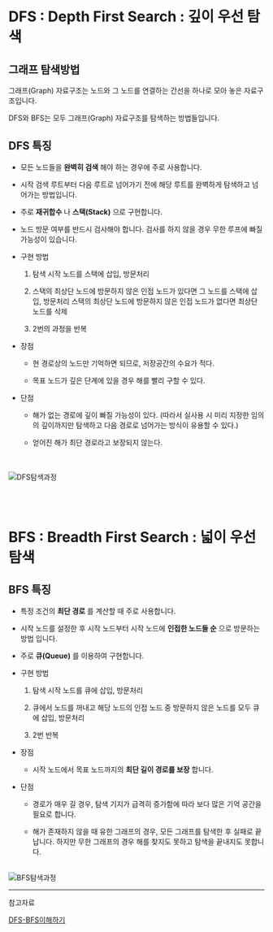 # DFS : Depth First Search : 깊이 우선 탐색

## 그래프 탐색방법

그래프(Graph) 자료구조는 노드와 그 노드를 연결하는 간선을 하나로 모아 놓은 자료구조입니다.

DFS와 BFS는 모두 그래프(Graph) 자료구조를 탐색하는 방법들입니다.

## __DFS 특징__

* 모든 노드들을 __완벽히 검색__ 해야 하는 경우에 주로 사용합니다.

* 시작 검색 루트부터 다음 루트로 넘어가기 전에 해당 루트를 완벽하게 탐색하고 넘어가는 방법입니다.

* 주로 __재귀합수__ 나 __스택(Stack)__ 으로 구현합니다.

* 노드 방문 여부를 반드시 검사해야 합니다. 검사를 하지 않을 경우 무한 루프에 빠질 가능성이 있습니다.

* 구현 방법
    1. 탐색 시작 노드를 스택에 삽입, 방문처리

    2. 스택의 최상단 노드에 방문하지 않은 인접 노드가 있다면 그 노드를 스택에 삽입, 방문처리
    스택의 최상단 노드에 방문하지 않은 인접 노드가 없다면 최상단 노드를 삭제

    3. 2번의 과정을 반복

* 장점

    * 현 경로상의 노드만 기억하면 되므로, 저장공간의 수요가 적다.

    * 목표 노드가 깊은 단계에 있을 경우 해를 빨리 구할 수 있다.

* 단점

    * 해가 없는 경로에 깊이 빠질 가능성이 있다.
    (따라서 실사용 시 미리 지정한 임의의 깊이까지만 탐색하고 다음 경로로 넘어가는 방식이 유용할 수 있다.)

    * 얻어진 해가 최단 경로라고 보장되지 않는다.

<br><br>
<img src="https://user-images.githubusercontent.com/80774412/206421653-3e2e8b3c-abe2-4dca-8dcd-9d9de0275e81.gif" title="DFS탐색과정" length="5000"></img>

<br><br>
# BFS : Breadth First Search : 넓이 우선 탐색

## __BFS 특징__

* 특정 조건의 __최단 경로__ 를 계산할 때 주로 사용합니다.

* 시작 노드를 설정한 후 시작 노드부터 시작 노드에 __인접한 노드들 순__ 으로 방문하는 방법 입니다.

* 주로 __큐(Queue)__ 를 이용하여 구현합니다.

* 구현 방법
    1. 탐색 시작 노드를 큐에 삽입, 방문처리

    2. 큐에서 노드를 꺼내고 해당 노드의 인접 노드 중 방문하지 않은 노드를 모두 큐에 삽입, 방문처리

    3. 2번 반복

* 장점

    * 시작 노드에서 목표 노드까지의 __최단 길이 경로를 보장__ 합니다.

* 단점

    * 경로가 매우 길 경우, 탐색 기지가 급격히 증가함에 따라 보다 많은 기억 공간을 필요로 합니다.

    * 해가 존재하지 않을 때 유한 그래프의 경우, 모든 그래프를 탐색한 후 실패로 끝납니다. 하지만 무한 그래프의 경우 해를 찾지도 못하고 탐색을 끝내지도 못합니다.

<br>
<img src="https://user-images.githubusercontent.com/80774412/206421195-86bde7a8-5cd3-4f5f-bfa0-08c2e6c2e0e4.gif" title="BFS탐색과정" length="5000"></img>


---
참고자료

[DFS-BFS이해하기](https://user-images.githubusercontent.com/80774412/206421653-3e2e8b3c-abe2-4dca-8dcd-9d9de0275e81.gif)